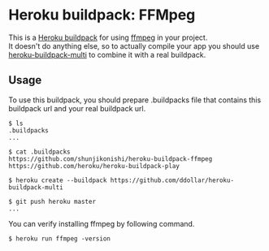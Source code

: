 Heroku buildpack: FFMpeg
=======================

This is a [Heroku buildpack](http://devcenter.heroku.com/articles/buildpacks) for using [ffmpeg](http://www.ffmpeg.org/) in your project.  
It doesn't do anything else, so to actually compile your app you should use [heroku-buildpack-multi](https://github.com/ddollar/heroku-buildpack-multi) to combine it with a real buildpack.

Usage
-----
To use this buildpack, you should prepare .buildpacks file that contains this buildpack url and your real buildpack url.  

    $ ls
    .buildpacks
    ...
    
    $ cat .buildpacks
    https://github.com/shunjikonishi/heroku-buildpack-ffmpeg
    https://github.com/heroku/heroku-buildpack-play

    $ heroku create --buildpack https://github.com/ddollar/heroku-buildpack-multi

    $ git push heroku master
    ...

You can verify installing ffmpeg by following command.

    $ heroku run ffmpeg -version

